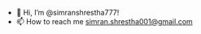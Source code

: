- 👋 Hi, I’m @simranshrestha777!
- 📫 How to reach me simran.shrestha001@gmail.com

<!---
simranshrestha777/simranshrestha777 is a ✨ special ✨ repository because its `README.md` (this file) appears on your GitHub profile.
You can click the Preview link to take a look at your changes.
--->
